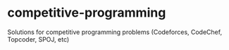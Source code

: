# competitive-programming
Solutions for competitive programming problems (Codeforces, CodeChef, Topcoder, SPOJ, etc)
